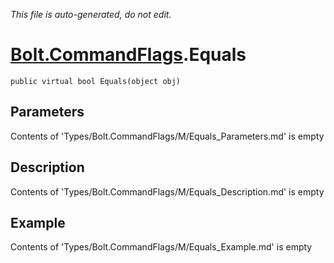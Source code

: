 *This file is auto-generated, do not edit.*

# [Bolt.CommandFlags](Types/Bolt.CommandFlags.md).Equals
`public virtual bool Equals(object obj)`
## Parameters
Contents of 'Types/Bolt.CommandFlags/M/Equals_Parameters.md' is empty
## Description
Contents of 'Types/Bolt.CommandFlags/M/Equals_Description.md' is empty
## Example
Contents of 'Types/Bolt.CommandFlags/M/Equals_Example.md' is empty
